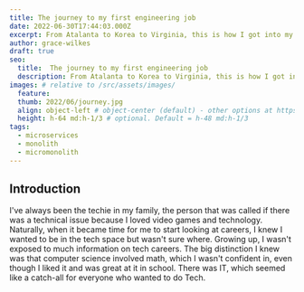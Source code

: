 ```yaml
---
title: The journey to my first engineering job
date: 2022-06-30T17:44:03.000Z
excerpt: From Atalanta to Korea to Virginia, this is how I got into my first software engineering job.
author: grace-wilkes
draft: true
seo:
  title:  The journey to my first engineering job
  description: From Atalanta to Korea to Virginia, this is how I got into my first software engineering job.
images: # relative to /src/assets/images/
  feature:
  thumb: 2022/06/journey.jpg
  align: object-left # object-center (default) - other options at https://tailwindcss.com/docs/object-position
  height: h-64 md:h-1/3 # optional. Default = h-48 md:h-1/3
tags:
  - microservices
  - monolith
  - micromonolith
---
```


## Introduction

I've always been the techie in my family, the person that was called if there was a technical issue because I loved video games and technology. Naturally, when it became time for me to start looking at careers, I knew I wanted to be in the tech space but wasn't sure where. Growing up, I wasn't exposed to much information on tech careers. The big distinction I knew was that computer science involved math, which I wasn't confident in, even though I liked it and was great at it in school. There was IT, which seemed like a catch-all for everyone who wanted to do Tech.